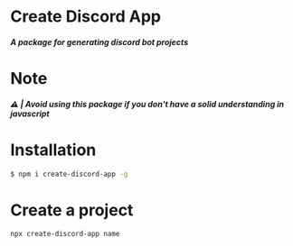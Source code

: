 # Create Discord App

##### A package for generating discord bot projects 


# Note
##### ⚠ | Avoid using this package if you don't have a solid understanding in javascript


# Installation
```sh
$ npm i create-discord-app -g
```


# Create a project
```sh
npx create-discord-app name
```